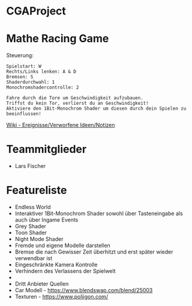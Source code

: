 # CGAProject

# Mathe Racing Game
Steuerung:

    Spielstart: W 
    Rechts/Links lenken: A & D
    Bremsen: S
    Shaderdurchwahl: 1
    Monochromshadercontrolle: 2
    
    Fahre durch die Tore um Geschwindigkeit aufzubauen. 
    Triffst du kein Tor, verlierst du an Geschwindigkeit! 
    Aktiviere den 1Bit-Monochrom Shader um diesen durch dein Spielen zu beeinflussen!
    
 [Wiki - Ereignisse/Verworfene Ideen/Notizen](https://github.com/LarsFischer97/CGAProject/wiki)

# Teammitglieder
- Lars Fischer

# Featureliste 
- Endless World
- Interaktiver 1Bit-Monochrom Shader sowohl über Tasteneingabe als auch über Ingame Events
- Grey Shader
- Toon Shader
- Night Mode Shader
- Fremde und eigene Modelle darstellen
- Bremse die nach Gewisser Zeit überhitzt und erst später wieder verwendbar ist
- Eingeschränkte Kamera Kontrolle
- Verhindern des Verlassens der Spielwelt
-
- Dritt Anbieter Quellen
- Car Modell - https://www.blendswap.com/blend/25003
- Texturen - https://www.poliigon.com/
